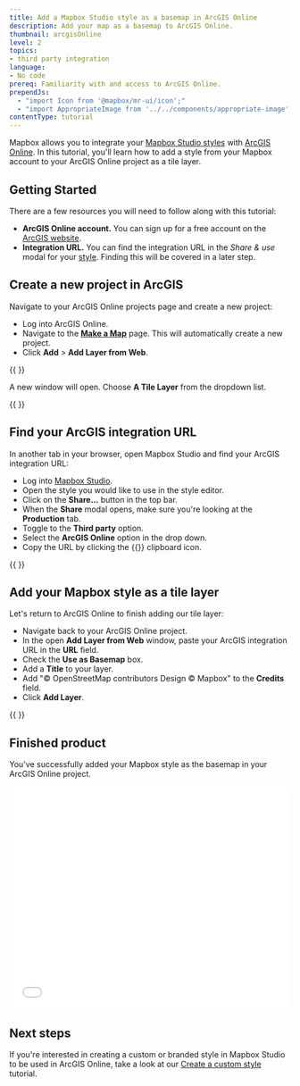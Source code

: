```yaml
---
title: Add a Mapbox Studio style as a basemap in ArcGIS Online
description: Add your map as a basemap to ArcGIS Online.
thumbnail: arcgisOnline
level: 2
topics:
- third party integration
language:
- No code
prereq: Familiarity with and access to ArcGIS Online.
prependJs:
  - "import Icon from '@mapbox/mr-ui/icon';"
  - "import AppropriateImage from '../../components/appropriate-image';"
contentType: tutorial
---
```


Mapbox allows you to integrate your [Mapbox Studio styles](https://www.mapbox.com/studio/styles) with [ArcGIS Online](https://www.arcgis.com/home). In this tutorial, you'll learn how to add a style from your Mapbox account to your ArcGIS Online project as a tile layer.

## Getting Started

There are a few resources you will need to follow along with this tutorial:

- **ArcGIS Online account.** You can sign up for a free account on the [ArcGIS website](https://www.arcgis.com/home/createaccount.html).
- **Integration URL.** You can find the integration URL in the *Share &amp; use* modal for your [style](https://www.mapbox.com/studio). Finding this will be covered in a later step.

## Create a new project in ArcGIS

Navigate to your ArcGIS Online projects page and create a new project:

- Log into ArcGIS Online.
- Navigate to the [**Make a Map**](https://www.arcgis.com/home/webmap/viewer.html) page. This will automatically create a new project.
- Click **Add** > **Add Layer from Web**.

{{
  <AppropriateImage
    imageId="arcgisDropdown"
    alt="how to initialize adding a layer from web in ArcGIS"
  />
}}

A new window will open. Choose **A Tile Layer** from the dropdown list.

{{
  <AppropriateImage
    imageId="arcgisTileLayerBlank"
    alt="how to specify a tile layer in ArcGIS"
  />
}}

## Find your ArcGIS integration URL

In another tab in your browser, open Mapbox Studio and find your ArcGIS integration URL:

- Log into [Mapbox Studio](https://www.mapbox.com/studio).
- Open the style you would like to use in the style editor.
- Click on the **Share...** button in the top bar.
- When the **Share** modal opens, make sure you're looking at the **Production** tab.
- Toggle to the **Third party** option.
- Select the **ArcGIS Online** option in the drop down.
- Copy the URL by clicking the {{<Icon name='menu' inline={true} />}} clipboard icon.

{{
  <AppropriateImage
    imageId="arcgisSharePage"
    alt="Screenshot showing the Share modal in Mapbox Studio"
  />
}}

## Add your Mapbox style as a tile layer

Let's return to ArcGIS Online to finish adding our tile layer:

<!--copyeditor ignore basemap-->

- Navigate back to your ArcGIS Online project.
- In the open **Add Layer from Web** window, paste your ArcGIS integration URL in the **URL** field.
- Check the **Use as Basemap** box.
- Add a **Title** to your layer.
- Add "© OpenStreetMap contributors Design © Mapbox" to the **Credits** field.
- Click **Add Layer**.

{{
  <AppropriateImage
    imageId="arcgisTileLayerFilled"
    alt="complete add layer from web form in ArcGIS"
  />
}}

## Finished product

You've successfully added your Mapbox style as the basemap in your ArcGIS Online project.

<iframe width="500" height="400" frameborder="0" scrolling="no" marginheight="0" marginwidth="0" title="Mapbox and Esri" src="//www.arcgis.com/apps/Embed/index.html?webmap=9584661e8d7341bc8a6708defb704419&extent=-123.4323,45.1638,-121.8598,45.8605&zoom=true&previewImage=false&scale=true&disable_scroll=true&theme=light"></iframe>

## Next steps

If you're interested in creating a custom or branded style in Mapbox Studio to be used in ArcGIS Online, take a look at our [Create a custom style](/help/tutorials/create-a-custom-style) tutorial.
